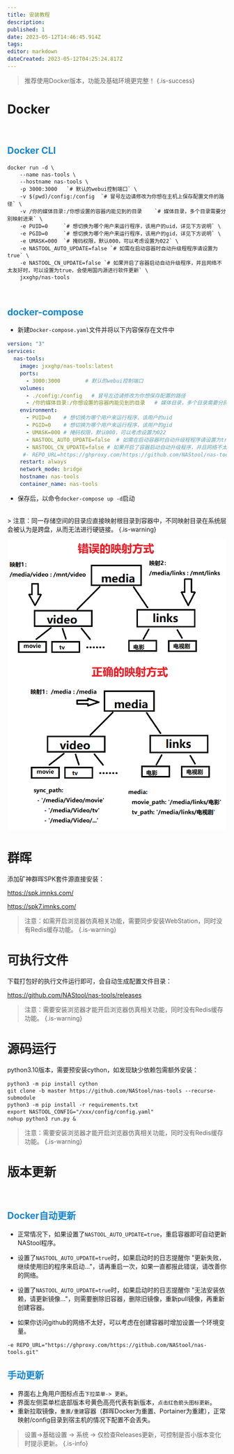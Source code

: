 ```yaml
---
title: 安装教程
description: 
published: 1
date: 2023-05-12T14:46:45.914Z
tags: 
editor: markdown
dateCreated: 2023-05-12T04:25:24.817Z
---
```


> 推荐使用Docker版本，功能及基础环境更完整！
{.is-success}



# Docker
<br>

## <font color=#1786D0>Docker CLI</font>

```shell
docker run -d \
    --name nas-tools \
    --hostname nas-tools \
    -p 3000:3000   `# 默认的webui控制端口` \
    -v $(pwd)/config:/config  `# 冒号左边请修改为你想在主机上保存配置文件的路径` \
    -v /你的媒体目录:/你想设置的容器内能见到的目录    `# 媒体目录，多个目录需要分别映射进来` \
    -e PUID=0     `# 想切换为哪个用户来运行程序，该用户的uid，详见下方说明` \
    -e PGID=0     `# 想切换为哪个用户来运行程序，该用户的gid，详见下方说明` \
    -e UMASK=000  `# 掩码权限，默认000，可以考虑设置为022` \
    -e NASTOOL_AUTO_UPDATE=false `# 如需在启动容器时自动升级程程序请设置为true` \
    -e NASTOOL_CN_UPDATE=false `# 如果开启了容器启动自动升级程序，并且网络不太友好时，可以设置为true，会使用国内源进行软件更新` \
    jxxghp/nas-tools
```
<br>

## <font color=#1786D0>docker-compose</font>

- 新建`Docker-compose.yaml`文件并将以下内容保存在文件中

```yaml
version: "3"
services:
  nas-tools:
    image: jxxghp/nas-tools:latest
    ports:
      - 3000:3000        # 默认的webui控制端口
    volumes:
      - ./config:/config   # 冒号左边请修改为你想保存配置的路径
      - /你的媒体目录:/你想设置的容器内能见到的目录   # 媒体目录，多个目录需要分别映射进来，需要满足配置文件说明中的要求
    environment: 
      - PUID=0    # 想切换为哪个用户来运行程序，该用户的uid
      - PGID=0    # 想切换为哪个用户来运行程序，该用户的gid
      - UMASK=000 # 掩码权限，默认000，可以考虑设置为022
      - NASTOOL_AUTO_UPDATE=false  # 如需在启动容器时自动升级程程序请设置为true
      - NASTOOL_CN_UPDATE=false # 如果开启了容器启动自动升级程序，并且网络不太友好时，可以设置为true，会使用国内源进行软件更新
     #- REPO_URL=https://ghproxy.com/https://github.com/NAStool/nas-tools.git  # 当你访问github网络很差时，可以考虑解释本行注释
    restart: always
    network_mode: bridge
    hostname: nas-tools
    container_name: nas-tools
```
- 保存后，以命令`docker-compose up -d`启动
<br>
> 注意：同一存储空间的目录应直接映射根目录到容器中，不同映射目录在系统层会被认为是跨盘，从而无法进行硬链接。
{.is-warning}


![volume.png](/images/volume.png)


# 群晖
添加矿神群晖SPK套件源直接安装：

https://spk.imnks.com/

https://spk7.imnks.com/

> 注意：如需开启浏览器仿真相关功能，需要同步安装WebStation，同时没有Redis缓存功能。
{.is-warning}


# 可执行文件
下载打包好的执行文件运行即可，会自动生成配置文件目录：

https://github.com/NAStool/nas-tools/releases

> 注意：需要安装浏览器才能开启浏览器仿真相关功能，同时没有Redis缓存功能。
{.is-warning}


# 源码运行
python3.10版本，需要预安装cython，如发现缺少依赖包需额外安装：
```shell
python3 -m pip install cython
git clone -b master https://github.com/NAStool/nas-tools --recurse-submodule 
python3 -m pip install -r requirements.txt
export NASTOOL_CONFIG="/xxx/config/config.yaml"
nohup python3 run.py & 
```
> 注意：需要安装浏览器才能开启浏览器仿真相关功能，同时没有Redis缓存功能。
{.is-warning}


# 版本更新
<br>

## <font color=#1786D0>Docker自动更新</font>
- 正常情况下，如果设置了`NASTOOL_AUTO_UPDATE=true`，重启容器即可自动更新NAStool程序。

- 设置了`NASTOOL_AUTO_UPDATE=true`时，如果启动时的日志提醒你 "更新失败，继续使用旧的程序来启动..."，请再重启一次，如果一直都报此错误，请改善你的网络。

- 设置了`NASTOOL_AUTO_UPDATE=true`时，如果启动时的日志提醒你 "无法安装依赖，请更新镜像..."，则需要删除旧容器，删除旧镜像，重新pull镜像，再重新创建容器。

- 如果你访问github的网络不太好，可以考虑在创建容器时增加设置一个环境变量。

```shell
-e REPO_URL="https://ghproxy.com/https://github.com/NAStool/nas-tools.git" 
```

## <font color=#1786D0>手动更新</font>
- 界面右上角用户图标点击`下拉菜单-> 更新`。
- 界面左侧菜单栏底部版本号黄色高亮代表有新版本，`点击红色箭头图标更新`。
- 重新拉取镜像，`重置/重建`容器（群晖Docker为重置、Portainer为重建），正常映射/config目录到宿主机的情况下配置不会丢失。

> 设置->基础设置 -> 系统 -> 仅检查Releases更新，可控制是否小版本变化时提示更新。
{.is-info}

